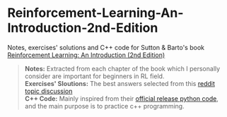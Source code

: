 # Reinforcement-Learning-An-Introduction-2nd-Edition
Notes, exercises' solutions and C++ code for Sutton &amp; Barto's book [Reinforcement Learning: An Introduction (2nd Edition)][1]
> **Notes:** Extracted from each chapter of the book which I personally consider are important for beginners in RL field.  
**Exercises' Sloutions:** The best answers selected from this [reddit topic discussion][2]  
**C++ Code:** Mainly inspired from their [official release python code][3], and the main purpose is to practice c++ programming.






[1]: http://incompleteideas.net/book/the-book-2nd.html
[2]: https://www.reddit.com/r/RL_Book_Study/
[3]: https://github.com/ShangtongZhang/reinforcement-learning-an-introduction
